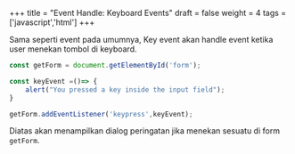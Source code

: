 +++
title = "Event Handle: Keyboard Events"
draft = false
weight = 4
tags = ['javascript','html']
+++

Sama seperti event pada umumnya, Key event akan handle event ketika user menekan tombol di keyboard.

```js
const getForm = document.getElementById('form');

const keyEvent =()=> {
    alert("You pressed a key inside the input field");
}

getForm.addEventListener('keypress',keyEvent);
```

Diatas akan menampilkan dialog peringatan jika menekan sesuatu di form `getForm`.